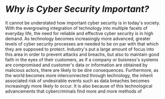 # ***Why is Cyber Security Important?***
It cannot be understated how important cyber security is in today's society. With the evergrowing integration of technology into multiple facets of everyday life, the need for reliable and effective cyber security is in high demand. As technology becomes increasingly more advanced, greater levels of cyber security processes are needed to be on par with that which they are supposed to protect. Industry's put a large amount of focus into this area in order to prevent attacks and breachs, but also to maintain good faith in the eyes of their customers, as if a company or buisness's systems are compromised and customer's data or information are obtained by malicious actors, there are likely to be dire consequences. Furthermore, as the world becomes more interconnected through technology, the inherit associated risk of undesirable events such as data breaches becomes increasingly more likely to occur. It is also because of this technological advancements that cybercriminals find more and more methods of 
